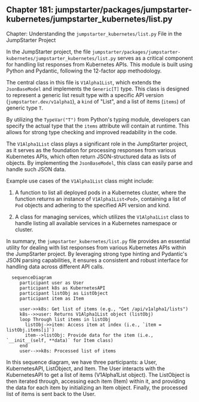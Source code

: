 ## Chapter 181: jumpstarter/packages/jumpstarter-kubernetes/jumpstarter_kubernetes/list.py

 Chapter: Understanding the `jumpstarter_kubernetes/list.py` File in the JumpStarter Project

   In the JumpStarter project, the file `jumpstarter/packages/jumpstarter-kubernetes/jumpstarter_kubernetes/list.py` serves as a critical component for handling list responses from Kubernetes APIs. This module is built using Python and Pydantic, following the 12-factor app methodology.

   The central class in this file is `V1Alpha1List`, which extends the `JsonBaseModel` and implements the `Generic[T]` type. This class is designed to represent a generic list result type with a specific API version (`jumpstarter.dev/v1alpha1`), a `kind` of "List", and a list of items (`items`) of generic type `T`.

   By utilizing the `TypeVar("T")` from Python's typing module, developers can specify the actual type that the `items` attribute will contain at runtime. This allows for strong type checking and improved readability in the code.

   The `V1Alpha1List` class plays a significant role in the JumpStarter project, as it serves as the foundation for processing responses from various Kubernetes APIs, which often return JSON-structured data as lists of objects. By implementing the `JsonBaseModel`, this class can easily parse and handle such JSON data.

   Example use cases of the `V1Alpha1List` class might include:

   1. A function to list all deployed pods in a Kubernetes cluster, where the function returns an instance of `V1Alpha1List<Pod>`, containing a list of `Pod` objects and adhering to the specified API version and kind.

   2. A class for managing services, which utilizes the `V1Alpha1List` class to handle listing all available services in a Kubernetes namespace or cluster.

   In summary, the `jumpstarter_kubernetes/list.py` file provides an essential utility for dealing with list responses from various Kubernetes APIs within the JumpStarter project. By leveraging strong type hinting and Pydantic's JSON parsing capabilities, it ensures a consistent and robust interface for handling data across different API calls.

 ```mermaid
   sequenceDiagram
      participant user as User
      participant k8s as KubernetesAPI
      participant listObj as ListObject
      participant item as Item

      user->>k8s: Get list of items (e.g., "Get /api/v1alpha1/lists")
      k8s-->>user: Returns V1Alpha1List object (listObj)
      loop Through list items in listObj
        listObj->>item: Access item at index (i.e., `item = listObj.items[i]`)
        item-->listObj: Provide data for the item (i.e., `__init__(self, **data)` for Item class)
      end
      user-->>k8s: Processed list of items
   ```

In this sequence diagram, we have three participants: a User, KubernetesAPI, ListObject, and Item. The User interacts with the KubernetesAPI to get a list of items (V1Alpha1List object). The ListObject is then iterated through, accessing each item (Item) within it, and providing the data for each item by initializing an Item object. Finally, the processed list of items is sent back to the User.